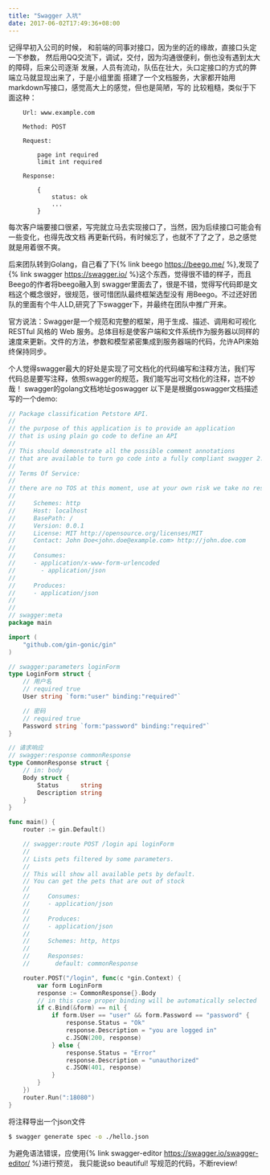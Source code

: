 ```yaml
---
title: "Swagger 入坑"
date: 2017-06-02T17:49:36+08:00
---
```


记得早初入公司的时候， 和前端的同事对接口，因为坐的近的缘故，直接口头定一下参数，
然后用QQ交流下，调试，交付，因为沟通很便利，倒也没有遇到太大的障碍，后来公司逐渐
发展，人员有流动，队伍在壮大，头口定接口的方式的弊端立马就显现出来了，于是小组里面
搭建了一个文档服务，大家都开始用markdown写接口，感觉高大上的感觉，但也是简陋，写的
比较粗糙，类似于下面这种：

```
    Url: www.example.com

    Method: POST

    Request:

        page int required
        limit int required

    Response:

        {
            status: ok
            ...
        }
```

每次客户端要接口很紧，写完就立马去实现接口了，当然，因为后续接口可能会有一些变化，也得先改文档
再更新代码，有时候忘了，也就不了了之了，总之感觉就是用着很不爽。

后来团队转到Golang，自己看了下{% link beego https://beego.me/ %},发现了{% link swagger https://swagger.io/ %}这个东西，觉得很不错的样子，而且Beego的作者将beego融入到
swagger里面去了，很是不错，觉得写代码即是文档这个概念很好，很规范，很可惜团队最终框架选型没有
用Beego。不过还好团队的里面有个牛人LD,研究了下swagger下，并最终在团队中推广开来。

官方说法：Swagger是一个规范和完整的框架，用于生成、描述、调用和可视化 RESTful 风格的 Web 服务。总体目标是使客户端和文件系统作为服务器以同样的速度来更新。文件的方法，参数和模型紧密集成到服务器端的代码，允许API来始终保持同步。

个人觉得swagger最大的好处是实现了可文档化的代码编写和注释方法，我们写代码总是要写注释，依照swagger的规范，我们能写出可文档化的注释，岂不妙哉！
swagger的golang文档地址goswagger
以下是是根据goswagger文档描述写的一个demo:

```go
// Package classification Petstore API.
//
// the purpose of this application is to provide an application
// that is using plain go code to define an API
//
// This should demonstrate all the possible comment annotations
// that are available to turn go code into a fully compliant swagger 2.0 spec
//
// Terms Of Service:
//
// there are no TOS at this moment, use at your own risk we take no responsibility
//
//     Schemes: http
//     Host: localhost
//     BasePath: /
//     Version: 0.0.1
//     License: MIT http://opensource.org/licenses/MIT
//     Contact: John Doe<john.doe@example.com> http://john.doe.com
//
//     Consumes:
//     - application/x-www-form-urlencoded
//       - application/json
//
//     Produces:
//     - application/json
//
//
// swagger:meta
package main

import (
    "github.com/gin-gonic/gin"
)

// swagger:parameters loginForm
type LoginForm struct {
    // 用户名
    // required true
    User string `form:"user" binding:"required"`

    // 密码
    // required true
    Password string `form:"password" binding:"required"`
}

// 请求响应
// swagger:response commonResponse
type CommonResponse struct {
    // in: body
    Body struct {
        Status      string
        Description string
    }
}

func main() {
    router := gin.Default()

    // swagger:route POST /login api loginForm
    //
    // Lists pets filtered by some parameters.
    //
    // This will show all available pets by default.
    // You can get the pets that are out of stock
    //
    //     Consumes:
    //     - application/json
    //
    //     Produces:
    //     - application/json
    //
    //     Schemes: http, https
    //
    //     Responses:
    //       default: commonResponse

    router.POST("/login", func(c *gin.Context) {
        var form LoginForm
        response := CommonResponse{}.Body
        // in this case proper binding will be automatically selected
        if c.Bind(&form) == nil {
            if form.User == "user" && form.Password == "password" {
                response.Status = "Ok"
                response.Description = "you are logged in"
                c.JSON(200, response)
            } else {
                response.Status = "Error"
                response.Description = "unauthorized"
                c.JSON(401, response)
            }
        }
    })
    router.Run(":18080")
}
```

将注释导出一个json文件

``` bash
$ swagger generate spec -o ./hello.json
```

为避免语法错误，应使用{% link swagger-editor https://swagger.io/swagger-editor/ %}进行预览，
我只能说so beautiful!
写规范的代码，不断review!
